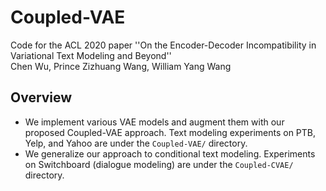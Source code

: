 # Coupled-VAE
Code for the ACL 2020 paper ''On the Encoder-Decoder Incompatibility in Variational Text Modeling and Beyond''<br>
Chen Wu, Prince Zizhuang Wang, William Yang Wang

## Overview
* We implement various VAE models and augment them with our proposed Coupled-VAE approach. Text modeling experiments on PTB, Yelp, and Yahoo are under the ``Coupled-VAE/`` directory.
* We generalize our approach to conditional text modeling. Experiments on Switchboard (dialogue modeling) are under the ``Coupled-CVAE/`` directory. 
